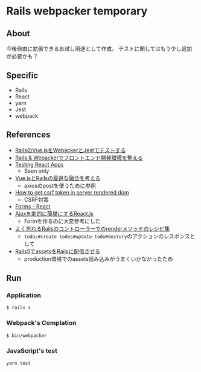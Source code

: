 # Rails webpacker temporary

## About

今後自由に拡張できるお試し用途として作成。
テストに関してはもう少し追加が必要かも？

## Specific

- Rails
- React
- yarn
- Jest
- webpack

## References

- [RailsのVue.jsをWebackerとJestでテストする](https://techracho.bpsinc.jp/hachi8833/2018_03_26/53865)
- [Rails & Webackerでフロントエンド開発環境を整える](https://qiita.com/hiyamamoto/items/e0a30b4799314174b80f)
- [Testing React Apps](https://facebook.github.io/jest/docs/ja/tutorial-react.html)
  - Seen only
- [Vue.jsとRailsの最適な融合を考える](https://tech.medpeer.co.jp/entry/2018/02/26/080000)
  - axiosのpostを使うために参照
- [How to get csrf token in server rendered dom](https://github.com/reactjs/react-rails/issues/207)
  - CSRF対策
- [Forms - React](https://reactjs.org/docs/forms.html#controlled-components)
- [Ajaxを劇的に簡単にするReact.js](http://blog.masuidrive.jp/2015/03/03/react/)
  - Formを作るのに大変参考にした
- [よく忘れるRailsのコントローラーでのrenderメソッドのレシピ集](http://ruby-rails.hatenadiary.com/entry/20141125/1416918957#render-ctrl-only-status-code)
  - `todos#create todos#update todo#destory`のアクションのレスポンスとして
- [Rails5でassetsをRailsに配信させる](https://qiita.com/littlekbt/items/2cce848313b1f082e224)
  - production環境でのassets読み込みがうまくいかなかったため

## Run

### Application

```
$ rails s
```

### Webpack's Complation

```
$ bin/webpacker
```

### JavaScript's test

```
yarn test
```
